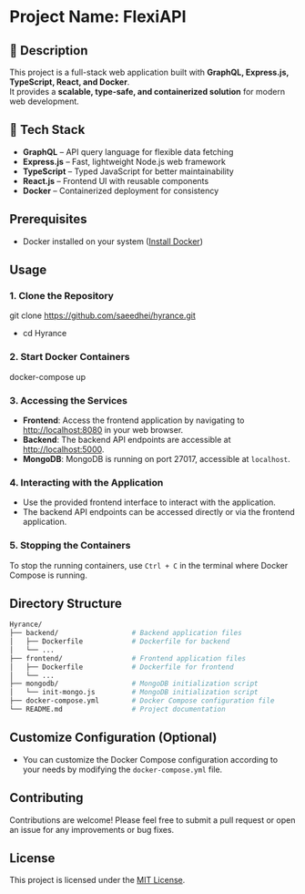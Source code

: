 # Project Name: FlexiAPI

## 📌 Description  

This project is a full-stack web application built with **GraphQL, Express.js, TypeScript, React, and Docker**.  
It provides a **scalable, type-safe, and containerized solution** for modern web development.  

## 🚀 Tech Stack  

- **GraphQL** – API query language for flexible data fetching  
- **Express.js** – Fast, lightweight Node.js web framework  
- **TypeScript** – Typed JavaScript for better maintainability  
- **React.js** – Frontend UI with reusable components  
- **Docker** – Containerized deployment for consistency  


## Prerequisites
- Docker installed on your system ([Install Docker](https://docs.docker.com/get-docker/))

## Usage

### 1. Clone the Repository

git clone https://github.com/saeedhei/hyrance.git
- cd Hyrance

### 2. Start Docker Containers
docker-compose up


### 3. Accessing the Services
- **Frontend**: Access the frontend application by navigating to [http://localhost:8080](http://localhost:8080) in your web browser.
- **Backend**: The backend API endpoints are accessible at [http://localhost:5000](http://localhost:5000).
- **MongoDB**: MongoDB is running on port 27017, accessible at `localhost`.

### 4. Interacting with the Application
- Use the provided frontend interface to interact with the application.
- The backend API endpoints can be accessed directly or via the frontend application.

### 5. Stopping the Containers
To stop the running containers, use `Ctrl + C` in the terminal where Docker Compose is running.

## Directory Structure

```bash
Hyrance/
├── backend/                  # Backend application files
│   ├── Dockerfile            # Dockerfile for backend
│   └── ...                   
├── frontend/                 # Frontend application files
│   ├── Dockerfile            # Dockerfile for frontend
│   └── ...                   
├── mongodb/                  # MongoDB initialization script
│   └── init-mongo.js         # MongoDB initialization script
├── docker-compose.yml        # Docker Compose configuration file
└── README.md                 # Project documentation
```

## Customize Configuration (Optional)
- You can customize the Docker Compose configuration according to your needs by modifying the `docker-compose.yml` file.

## Contributing
Contributions are welcome! Please feel free to submit a pull request or open an issue for any improvements or bug fixes.

## License
This project is licensed under the [MIT License](LICENSE).

